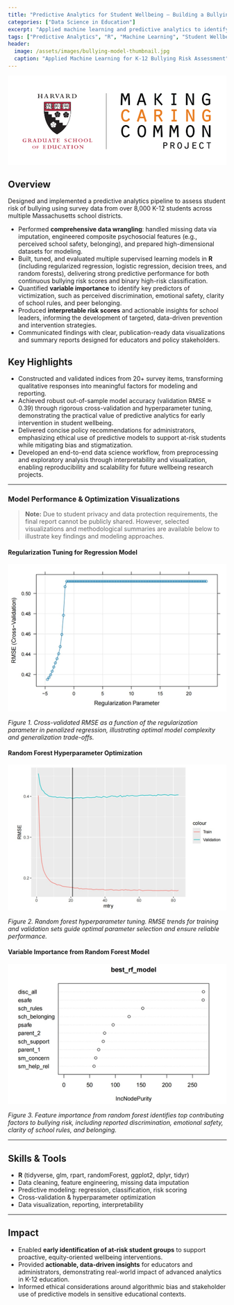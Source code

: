 ```yaml
---
title: "Predictive Analytics for Student Wellbeing — Building a Bullying Risk Model"
categories: ["Data Science in Education"]
excerpt: "Applied machine learning and predictive analytics to identify risk factors and patterns of bullying victimization based on large-scale K-12 survey data."
tags: ["Predictive Analytics", "R", "Machine Learning", "Student Wellbeing", "Data Visualization"]
header:
  image: /assets/images/bullying-model-thumbnail.jpg
  caption: "Applied Machine Learning for K-12 Bullying Risk Assessment"
---
```


![Bullying Risk Model thumbnail](/assets/images/bullying-model-thumbnail.jpg)

## Overview

Designed and implemented a predictive analytics pipeline to assess student risk of bullying using survey data from over 8,000 K-12 students across multiple Massachusetts school districts.

- Performed **comprehensive data wrangling**: handled missing data via imputation, engineered composite psychosocial features (e.g., perceived school safety, belonging), and prepared high-dimensional datasets for modeling.
- Built, tuned, and evaluated multiple supervised learning models in **R** (including regularized regression, logistic regression, decision trees, and random forests), delivering strong predictive performance for both continuous bullying risk scores and binary high-risk classification.
- Quantified **variable importance** to identify key predictors of victimization, such as perceived discrimination, emotional safety, clarity of school rules, and peer belonging.
- Produced **interpretable risk scores** and actionable insights for school leaders, informing the development of targeted, data-driven prevention and intervention strategies.
- Communicated findings with clear, publication-ready data visualizations and summary reports designed for educators and policy stakeholders.

## Key Highlights

- Constructed and validated indices from 20+ survey items, transforming qualitative responses into meaningful factors for modeling and reporting.
- Achieved robust out-of-sample model accuracy (validation RMSE ≈ 0.39) through rigorous cross-validation and hyperparameter tuning, demonstrating the practical value of predictive analytics for early intervention in student wellbeing.
- Delivered concise policy recommendations for administrators, emphasizing ethical use of predictive models to support at-risk students while mitigating bias and stigmatization.
- Developed an end-to-end data science workflow, from preprocessing and exploratory analysis through interpretability and visualization, enabling reproducibility and scalability for future wellbeing research projects.

---

### Model Performance & Optimization Visualizations

> **Note:** Due to student privacy and data protection requirements, the final report cannot be publicly shared. However, selected visualizations and methodological summaries are available below to illustrate key findings and modeling approaches.

#### Regularization Tuning for Regression Model

![RMSE vs Regularization Parameter](/assets/images/bullying-regularization-rmse.jpg)

*Figure 1. Cross-validated RMSE as a function of the regularization parameter in penalized regression, illustrating optimal model complexity and generalization trade-offs.*

#### Random Forest Hyperparameter Optimization

![Random Forest Tuning](/assets/images/bullying-rf-rmse.jpg)

*Figure 2. Random forest hyperparameter tuning. RMSE trends for training and validation sets guide optimal parameter selection and ensure reliable performance.*

#### Variable Importance from Random Forest Model

![Variable Importance Plot](/assets/images/bullying-feature-importance.jpg)

*Figure 3. Feature importance from random forest identifies top contributing factors to bullying risk, including reported discrimination, emotional safety, clarity of school rules, and belonging.*

---

## Skills & Tools

- **R** (tidyverse, glm, rpart, randomForest, ggplot2, dplyr, tidyr)
- Data cleaning, feature engineering, missing data imputation
- Predictive modeling: regression, classification, risk scoring
- Cross-validation & hyperparameter optimization
- Data visualization, reporting, interpretability

---

## Impact

- Enabled **early identification of at-risk student groups** to support proactive, equity-oriented wellbeing interventions.
- Provided **actionable, data-driven insights** for educators and administrators, demonstrating real-world impact of advanced analytics in K-12 education.
- Informed ethical considerations around algorithmic bias and stakeholder use of predictive models in sensitive educational contexts.
